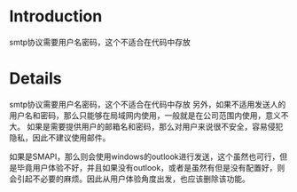 # Introduction #
smtp协议需要用户名密码，这个不适合在代码中存放

# Details #
smtp协议需要用户名密码，这个不适合在代码中存放
另外，如果不适用发送人的用户名和密码，那么只能够在局域网内使用，一般就是在公司范围内使用，意义不大。
如果是需要提供用户的邮箱名和密码，那么对用户来说很不安全，容易侵犯隐私，因此不建议使用邮件。

如果是SMAPI，那么则会使用windows的outlook进行发送，这个虽然也可行，但是毕竟用户体验不好，并且如果没有outlook，或者是虽然有但是没有配置好，则会引起不必要的麻烦。因此从用户体验角度出发，也应该删除该功能。